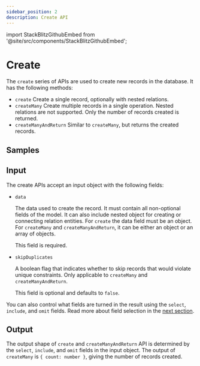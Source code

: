 ```yaml
---
sidebar_position: 2
description: Create API
---
```


import StackBlitzGithubEmbed from '@site/src/components/StackBlitzGithubEmbed';

# Create

The `create` series of APIs are used to create new records in the database. It has the following methods:

- `create`
    Create a single record, optionally with nested relations.
- `createMany`
    Create multiple records in a single operation. Nested relations are not supported. Only the number of records created is returned.
- `createManyAndReturn`
    Similar to `createMany`, but returns the created records.

## Samples

<StackBlitzGithubEmbed repoPath="zenstackhq/v3-doc-orm-create" />

## Input

The create APIs accept an input object with the following fields:

- `data`

    The data used to create the record. It must contain all non-optional fields of the model. It can also include nested object for creating or connecting relation entities. For `create` the data field must be an object. For `createMany` and `createManyAndReturn`, it can be either an object or an array of objects.

    This field is required.

- `skipDuplicates`

    A boolean flag that indicates whether to skip records that would violate unique constraints. Only applicable to `createMany` and `createManyAndReturn`.

    This field is optional and defaults to `false`.

You can also control what fields are turned in the result using the `select`, `include`, and `omit` fields. Read more about field selection in the [next section](./find.md#field-selection).

## Output

The output shape of `create` and `createManyAndReturn` API is determined by the `select`, `include`, and `omit` fields in the input object. The output of `createMany` is `{ count: number }`, giving the number of records created.
